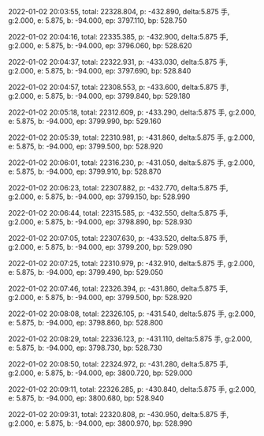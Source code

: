 2022-01-02 20:03:55, total: 22328.804, p: -432.890, delta:5.875 手, g:2.000, e: 5.875, b: -94.000, ep: 3797.110, bp: 528.750

2022-01-02 20:04:16, total: 22335.385, p: -432.900, delta:5.875 手, g:2.000, e: 5.875, b: -94.000, ep: 3796.060, bp: 528.620

2022-01-02 20:04:37, total: 22322.931, p: -433.030, delta:5.875 手, g:2.000, e: 5.875, b: -94.000, ep: 3797.690, bp: 528.840

2022-01-02 20:04:57, total: 22308.553, p: -433.600, delta:5.875 手, g:2.000, e: 5.875, b: -94.000, ep: 3799.840, bp: 529.180

2022-01-02 20:05:18, total: 22312.609, p: -433.290, delta:5.875 手, g:2.000, e: 5.875, b: -94.000, ep: 3799.990, bp: 529.160

2022-01-02 20:05:39, total: 22310.981, p: -431.860, delta:5.875 手, g:2.000, e: 5.875, b: -94.000, ep: 3799.500, bp: 528.920

2022-01-02 20:06:01, total: 22316.230, p: -431.050, delta:5.875 手, g:2.000, e: 5.875, b: -94.000, ep: 3799.910, bp: 528.870

2022-01-02 20:06:23, total: 22307.882, p: -432.770, delta:5.875 手, g:2.000, e: 5.875, b: -94.000, ep: 3799.150, bp: 528.990

2022-01-02 20:06:44, total: 22315.585, p: -432.550, delta:5.875 手, g:2.000, e: 5.875, b: -94.000, ep: 3798.890, bp: 528.930

2022-01-02 20:07:05, total: 22307.630, p: -433.520, delta:5.875 手, g:2.000, e: 5.875, b: -94.000, ep: 3799.200, bp: 529.090

2022-01-02 20:07:25, total: 22310.979, p: -432.910, delta:5.875 手, g:2.000, e: 5.875, b: -94.000, ep: 3799.490, bp: 529.050

2022-01-02 20:07:46, total: 22326.394, p: -431.860, delta:5.875 手, g:2.000, e: 5.875, b: -94.000, ep: 3799.500, bp: 528.920

2022-01-02 20:08:08, total: 22326.105, p: -431.540, delta:5.875 手, g:2.000, e: 5.875, b: -94.000, ep: 3798.860, bp: 528.800

2022-01-02 20:08:29, total: 22336.123, p: -431.110, delta:5.875 手, g:2.000, e: 5.875, b: -94.000, ep: 3798.730, bp: 528.730

2022-01-02 20:08:50, total: 22324.972, p: -431.280, delta:5.875 手, g:2.000, e: 5.875, b: -94.000, ep: 3800.720, bp: 529.000

2022-01-02 20:09:11, total: 22326.285, p: -430.840, delta:5.875 手, g:2.000, e: 5.875, b: -94.000, ep: 3800.680, bp: 528.940

2022-01-02 20:09:31, total: 22320.808, p: -430.950, delta:5.875 手, g:2.000, e: 5.875, b: -94.000, ep: 3800.970, bp: 528.990